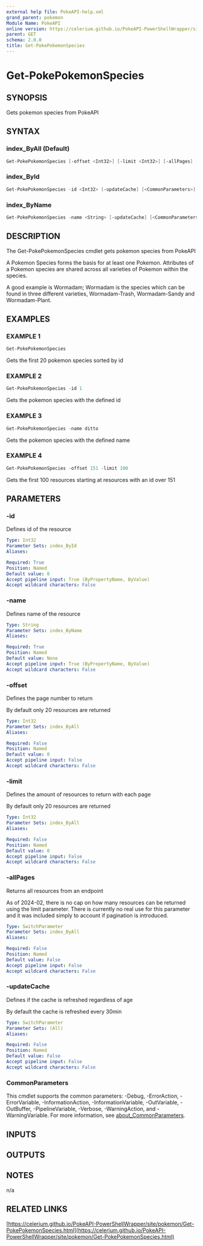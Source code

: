 ```yaml
---
external help file: PokeAPI-help.xml
grand_parent: pokemon
Module Name: PokeAPI
online version: https://celerium.github.io/PokeAPI-PowerShellWrapper/site/pokemon/Get-PokePokemonSpecies.html
parent: GET
schema: 2.0.0
title: Get-PokePokemonSpecies
---
```


# Get-PokePokemonSpecies

## SYNOPSIS
Gets pokemon species from PokeAPI

## SYNTAX

### index_ByAll (Default)
```powershell
Get-PokePokemonSpecies [-offset <Int32>] [-limit <Int32>] [-allPages] [-updateCache] [<CommonParameters>]
```

### index_ById
```powershell
Get-PokePokemonSpecies -id <Int32> [-updateCache] [<CommonParameters>]
```

### index_ByName
```powershell
Get-PokePokemonSpecies -name <String> [-updateCache] [<CommonParameters>]
```

## DESCRIPTION
The Get-PokePokemonSpecies cmdlet gets pokemon species from PokeAPI

A Pokemon Species forms the basis for at least one Pokemon.
Attributes of a
Pokemon species are shared across all varieties of Pokemon within the species.

A good example is Wormadam; Wormadam is the species which can be found in three
different varieties, Wormadam-Trash, Wormadam-Sandy and Wormadam-Plant.

## EXAMPLES

### EXAMPLE 1
```powershell
Get-PokePokemonSpecies
```

Gets the first 20 pokemon species sorted by id

### EXAMPLE 2
```powershell
Get-PokePokemonSpecies -id 1
```

Gets the pokemon species with the defined id

### EXAMPLE 3
```powershell
Get-PokePokemonSpecies -name ditto
```

Gets the pokemon species with the defined name

### EXAMPLE 4
```powershell
Get-PokePokemonSpecies -offset 151 -limit 100
```

Gets the first 100 resources starting at resources with
an id over 151

## PARAMETERS

### -id
Defines id of the resource

```yaml
Type: Int32
Parameter Sets: index_ById
Aliases:

Required: True
Position: Named
Default value: 0
Accept pipeline input: True (ByPropertyName, ByValue)
Accept wildcard characters: False
```

### -name
Defines name of the resource

```yaml
Type: String
Parameter Sets: index_ByName
Aliases:

Required: True
Position: Named
Default value: None
Accept pipeline input: True (ByPropertyName, ByValue)
Accept wildcard characters: False
```

### -offset
Defines the page number to return

By default only 20 resources are returned

```yaml
Type: Int32
Parameter Sets: index_ByAll
Aliases:

Required: False
Position: Named
Default value: 0
Accept pipeline input: False
Accept wildcard characters: False
```

### -limit
Defines the amount of resources to return with each page

By default only 20 resources are returned

```yaml
Type: Int32
Parameter Sets: index_ByAll
Aliases:

Required: False
Position: Named
Default value: 0
Accept pipeline input: False
Accept wildcard characters: False
```

### -allPages
Returns all resources from an endpoint

As of 2024-02, there is no cap on how many resources can be
returned using the limit parameter.
There is currently no real
use for this parameter and it was included simply to account if
pagination is introduced.

```yaml
Type: SwitchParameter
Parameter Sets: index_ByAll
Aliases:

Required: False
Position: Named
Default value: False
Accept pipeline input: False
Accept wildcard characters: False
```

### -updateCache
Defines if the cache is refreshed regardless of age

By default the cache is refreshed every 30min

```yaml
Type: SwitchParameter
Parameter Sets: (All)
Aliases:

Required: False
Position: Named
Default value: False
Accept pipeline input: False
Accept wildcard characters: False
```

### CommonParameters
This cmdlet supports the common parameters: -Debug, -ErrorAction, -ErrorVariable, -InformationAction, -InformationVariable, -OutVariable, -OutBuffer, -PipelineVariable, -Verbose, -WarningAction, and -WarningVariable. For more information, see [about_CommonParameters](http://go.microsoft.com/fwlink/?LinkID=113216).

## INPUTS

## OUTPUTS

## NOTES
n/a

## RELATED LINKS

[https://celerium.github.io/PokeAPI-PowerShellWrapper/site/pokemon/Get-PokePokemonSpecies.html](https://celerium.github.io/PokeAPI-PowerShellWrapper/site/pokemon/Get-PokePokemonSpecies.html)

